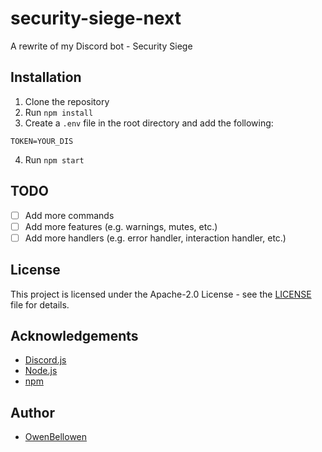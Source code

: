 # security-siege-next
A rewrite of my Discord bot - Security Siege

## Installation

1. Clone the repository
2. Run `npm install`
3. Create a `.env` file in the root directory and add the following:
```
TOKEN=YOUR_DIS
```
4. Run `npm start`

## TODO

- [ ] Add more commands
- [ ] Add more features (e.g. warnings, mutes, etc.)
- [ ] Add more handlers (e.g. error handler, interaction handler, etc.)

## License

This project is licensed under the Apache-2.0 License - see the [LICENSE](LICENSE) file for details.

## Acknowledgements

- [Discord.js](https://discord.js.org)
- [Node.js](https://nodejs.org)
- [npm](https://npmjs.com)

## Author

- [OwenBellowen](https://github.com/OwenBellowen)